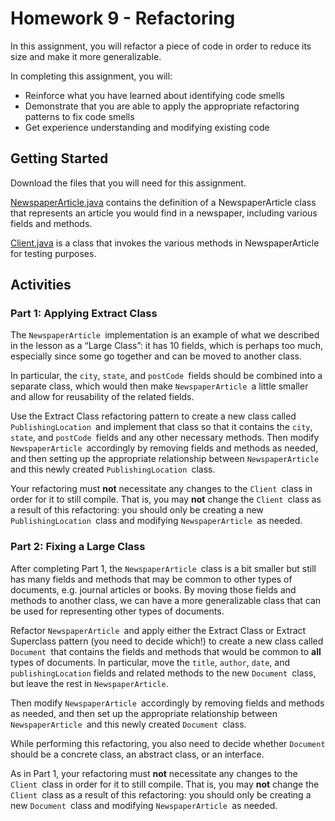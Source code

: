# Homework 9 - Refactoring

In this assignment, you will refactor a piece of code in order to reduce its size and make it more generalizable.

In completing this assignment, you will:

- Reinforce what you have learned about identifying code smells
- Demonstrate that you are able to apply the appropriate refactoring patterns to fix code smells
- Get experience understanding and modifying existing code

## Getting Started

Download the files that you will need for this assignment.

[NewspaperArticle.java](https://prod-edxapp.edx-cdn.org/assets/courseware/v1/7c32be44ac1498aea6abf227a685456a/asset-v1:PennX+SD2x+2T2017+type@asset+block/NewspaperArticle.java) contains the definition of a NewspaperArticle class that represents an article you would find in a newspaper, including various fields and methods.

[Client.java](https://prod-edxapp.edx-cdn.org/assets/courseware/v1/2af25a686446fb3fe84f707da5e5caa6/asset-v1:PennX+SD2x+2T2017+type@asset+block/Client.java) is a class that invokes the various methods in NewspaperArticle for testing purposes.

## Activities
### Part 1: Applying Extract Class

The `NewspaperArticle `implementation is an example of what we described in the lesson as a “Large Class”: it has 10 fields, which is perhaps too much, especially since some go together and can be moved to another class.

In particular, the `city`, `state`, and `postCode `fields should be combined into a separate class, which would then make `NewspaperArticle `a little smaller and allow for reusability of the related fields.

Use the Extract Class refactoring pattern to create a new class called `PublishingLocation `and implement that class so that it contains the `city`, `state`, and `postCode `fields and any other necessary methods. Then modify `NewspaperArticle `accordingly by removing fields and methods as needed, and then setting up the appropriate relationship between `NewspaperArticle `and this newly created `PublishingLocation `class.

Your refactoring must **not** necessitate any changes to the `Client `class in order for it to still compile. That is, you may **not** change the `Client `class as a result of this refactoring: you should only be creating a new `PublishingLocation `class and modifying `NewspaperArticle `as needed.

### Part 2: Fixing a Large Class

After completing Part 1, the `NewspaperArticle `class is a bit smaller but still has many fields and methods that may be common to other types of documents, e.g. journal articles or books. By moving those fields and methods to another class, we can have a more generalizable class that can be used for representing other types of documents.

Refactor `NewspaperArticle `and apply either the Extract Class or Extract Superclass pattern (you need to decide which!) to create a new class called `Document `that contains the fields and methods that would be common to **all** types of documents. In particular, move the `title`, `author`, `date`, and `publishingLocation` fields and related methods to the new `Document `class, but leave the rest in `NewspaperArticle`.

Then modify `NewspaperArticle `accordingly by removing fields and methods as needed, and then set up the appropriate relationship between `NewspaperArticle `and this newly created `Document `class.

While performing this refactoring, you also need to decide whether `Document `should be a concrete class, an abstract class, or an interface.

As in Part 1, your refactoring must **not** necessitate any changes to the `Client `class in order for it to still compile. That is, you may **not** change the `Client `class as a result of this refactoring: you should only be creating a new `Document `class and modifying `NewspaperArticle `as needed.